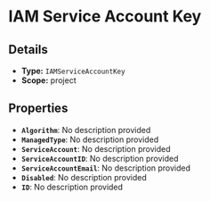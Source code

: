 # IAM Service Account Key

## Details

- **Type:** `IAMServiceAccountKey`
- **Scope:** project

## Properties

- **`Algorithm`**: No description provided
- **`ManagedType`**: No description provided
- **`ServiceAccount`**: No description provided
- **`ServiceAccountID`**: No description provided
- **`ServiceAccountEmail`**: No description provided
- **`Disabled`**: No description provided
- **`ID`**: No description provided
